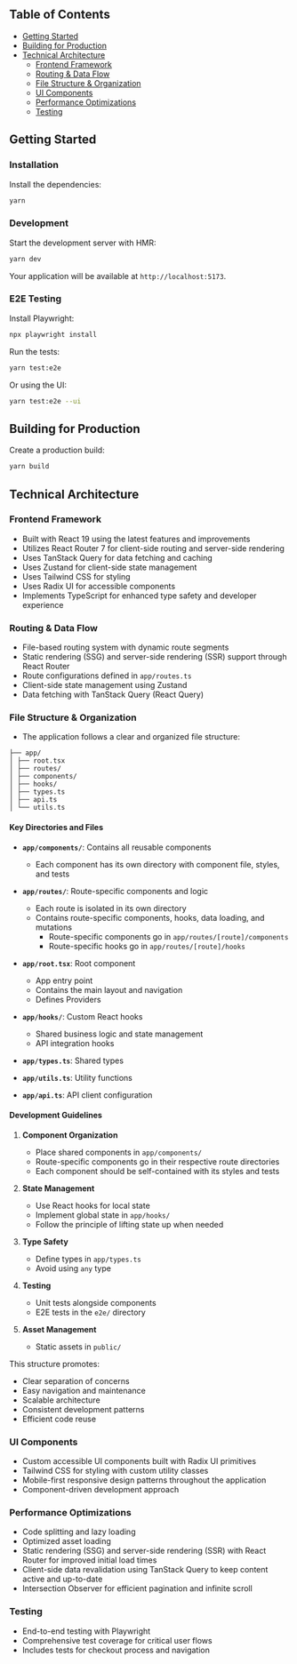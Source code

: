 ## Table of Contents

- [Getting Started](#getting-started)
- [Building for Production](#building-for-production)
- [Technical Architecture](#technical-architecture)
  - [Frontend Framework](#frontend-framework)
  - [Routing & Data Flow](#routing-data-flow)
  - [File Structure & Organization](#file-structure-organization)
  - [UI Components](#ui-components)
  - [Performance Optimizations](#performance-optimizations)
  - [Testing](#testing)

## Getting Started

### Installation

Install the dependencies:

```bash
yarn
```

### Development

Start the development server with HMR:

```bash
yarn dev
```

Your application will be available at `http://localhost:5173`.

### E2E Testing

Install Playwright:

```bash
npx playwright install
```

Run the tests:

```bash
yarn test:e2e
```

Or using the UI:

```bash
yarn test:e2e --ui
```

## Building for Production

Create a production build:

```bash
yarn build
```

## Technical Architecture

### Frontend Framework

- Built with React 19 using the latest features and improvements
- Utilizes React Router 7 for client-side routing and server-side rendering
- Uses TanStack Query for data fetching and caching
- Uses Zustand for client-side state management
- Uses Tailwind CSS for styling
- Uses Radix UI for accessible components
- Implements TypeScript for enhanced type safety and developer experience

### Routing & Data Flow

- File-based routing system with dynamic route segments
- Static rendering (SSG) and server-side rendering (SSR) support through React Router
- Route configurations defined in `app/routes.ts`
- Client-side state management using Zustand
- Data fetching with TanStack Query (React Query)

### File Structure & Organization

- The application follows a clear and organized file structure:

```
├── app/
│ ├── root.tsx
│ ├── routes/
│ ├── components/
│ ├── hooks/
│ ├── types.ts
│ ├── api.ts
│ └── utils.ts
```

#### Key Directories and Files

- **`app/components/`**: Contains all reusable components

  - Each component has its own directory with component file, styles, and tests

- **`app/routes/`**: Route-specific components and logic

  - Each route is isolated in its own directory
  - Contains route-specific components, hooks, data loading, and mutations
    - Route-specific components go in `app/routes/[route]/components`
    - Route-specific hooks go in `app/routes/[route]/hooks`

- **`app/root.tsx`**: Root component

  - App entry point
  - Contains the main layout and navigation
  - Defines Providers

- **`app/hooks/`**: Custom React hooks

  - Shared business logic and state management
  - API integration hooks

- **`app/types.ts`**: Shared types

- **`app/utils.ts`**: Utility functions

- **`app/api.ts`**: API client configuration

#### Development Guidelines

1. **Component Organization**

   - Place shared components in `app/components/`
   - Route-specific components go in their respective route directories
   - Each component should be self-contained with its styles and tests

2. **State Management**

   - Use React hooks for local state
   - Implement global state in `app/hooks/`
   - Follow the principle of lifting state up when needed

3. **Type Safety**

   - Define types in `app/types.ts`
   - Avoid using `any` type

4. **Testing**

   - Unit tests alongside components
   - E2E tests in the `e2e/` directory

5. **Asset Management**
   - Static assets in `public/`

This structure promotes:

- Clear separation of concerns
- Easy navigation and maintenance
- Scalable architecture
- Consistent development patterns
- Efficient code reuse

### UI Components

- Custom accessible UI components built with Radix UI primitives
- Tailwind CSS for styling with custom utility classes
- Mobile-first responsive design patterns throughout the application
- Component-driven development approach

### Performance Optimizations

- Code splitting and lazy loading
- Optimized asset loading
- Static rendering (SSG) and server-side rendering (SSR) with React Router for improved initial load times
- Client-side data revalidation using TanStack Query to keep content active and up-to-date
- Intersection Observer for efficient pagination and infinite scroll

### Testing

- End-to-end testing with Playwright
- Comprehensive test coverage for critical user flows
- Includes tests for checkout process and navigation
